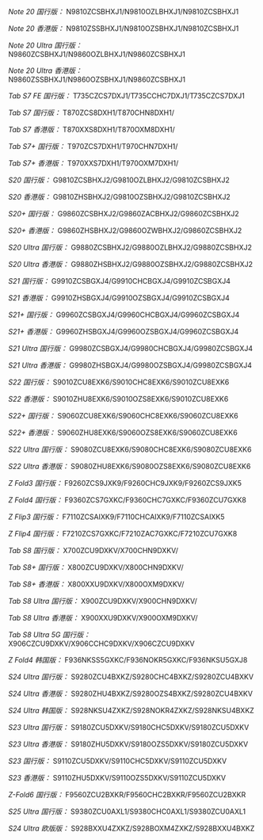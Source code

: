 *Note 20 国行版：*
N9810ZCSBHXJ1/N9810OZLBHXJ1/N9810ZCSBHXJ1

*Note 20 香港版：*
N9810ZSSBHXJ1/N9810OZSBHXJ1/N9810ZCSBHXJ1

*Note 20 Ultra 国行版：*
N9860ZCSBHXJ1/N9860OZLBHXJ1/N9860ZCSBHXJ1

*Note 20 Ultra 香港版：*
N9860ZSSBHXJ1/N9860OZSBHXJ1/N9860ZCSBHXJ1

*Tab S7 FE 国行版：*
T735CZCS7DXJ1/T735CCHC7DXJ1/T735CZCS7DXJ1

*Tab S7 国行版：*
T870ZCS8DXH1/T870CHN8DXH1/

*Tab S7 香港版：*
T870XXS8DXH1/T870OXM8DXH1/

*Tab S7+ 国行版：*
T970ZCS7DXH1/T970CHN7DXH1/

*Tab S7+ 香港版：*
T970XXS7DXH1/T970OXM7DXH1/

*S20 国行版：*
G9810ZCSBHXJ2/G9810OZLBHXJ2/G9810ZCSBHXJ2

*S20 香港版：*
G9810ZHSBHXJ2/G9810OZSBHXJ2/G9810ZCSBHXJ2

*S20+ 国行版：*
G9860ZCSBHXJ2/G9860ZACBHXJ2/G9860ZCSBHXJ2

*S20+ 香港版：*
G9860ZHSBHXJ2/G9860OZWBHXJ2/G9860ZCSBHXJ2

*S20 Ultra 国行版：*
G9880ZCSBHXJ2/G9880OZLBHXJ2/G9880ZCSBHXJ2

*S20 Ultra 香港版：*
G9880ZHSBHXJ2/G9880OZSBHXJ2/G9880ZCSBHXJ2

*S21 国行版：*
G9910ZCSBGXJ4/G9910CHCBGXJ4/G9910ZCSBGXJ4

*S21 香港版：*
G9910ZHSBGXJ4/G9910OZSBGXJ4/G9910ZCSBGXJ4

*S21+ 国行版：*
G9960ZCSBGXJ4/G9960CHCBGXJ4/G9960ZCSBGXJ4

*S21+ 香港版：*
G9960ZHSBGXJ4/G9960OZSBGXJ4/G9960ZCSBGXJ4

*S21 Ultra 国行版：*
G9980ZCSBGXJ4/G9980CHCBGXJ4/G9980ZCSBGXJ4

*S21 Ultra 香港版：*
G9980ZHSBGXJ4/G9980OZSBGXJ4/G9980ZCSBGXJ4

*S22 国行版：*
S9010ZCU8EXK6/S9010CHC8EXK6/S9010ZCU8EXK6

*S22 香港版：*
S9010ZHU8EXK6/S9010OZS8EXK6/S9010ZCU8EXK6

*S22+ 国行版：*
S9060ZCU8EXK6/S9060CHC8EXK6/S9060ZCU8EXK6

*S22+ 香港版：*
S9060ZHU8EXK6/S9060OZS8EXK6/S9060ZCU8EXK6

*S22 Ultra 国行版：*
S9080ZCU8EXK6/S9080CHC8EXK6/S9080ZCU8EXK6

*S22 Ultra 香港版：*
S9080ZHU8EXK6/S9080OZS8EXK6/S9080ZCU8EXK6

*Z Fold3 国行版：*
F9260ZCS9JXK9/F9260CHC9JXK9/F9260ZCS9JXK5

*Z Fold4 国行版：*
F9360ZCS7GXKC/F9360CHC7GXKC/F9360ZCU7GXK8

*Z Flip3 国行版：*
F7110ZCSAIXK9/F7110CHCAIXK9/F7110ZCSAIXK5

*Z Flip4 国行版：*
F7210ZCS7GXKC/F7210ZAC7GXKC/F7210ZCU7GXK8

*Tab S8 国行版：*
X700ZCU9DXKV/X700CHN9DXKV/

*Tab S8+ 国行版：*
X800ZCU9DXKV/X800CHN9DXKV/

*Tab S8+ 香港版：*
X800XXU9DXKV/X800OXM9DXKV/

*Tab S8 Ultra 国行版：*
X900ZCU9DXKV/X900CHN9DXKV/

*Tab S8 Ultra 香港版：*
X900XXU9DXKV/X900OXM9DXKV/

*Tab S8 Ultra 5G 国行版：*
X906CZCU9DXKV/X906CCHC9DXKV/X906CZCU9DXKV

*Z Fold4 韩国版：*
F936NKSS5GXKC/F936NOKR5GXKC/F936NKSU5GXJ8

*S24 Ultra 国行版：*
S9280ZCU4BXKZ/S9280CHC4BXKZ/S9280ZCU4BXKV

*S24 Ultra 香港版：*
S9280ZHU4BXKZ/S9280OZS4BXKZ/S9280ZCU4BXKV

*S24 Ultra 韩国版：*
S928NKSU4ZXKZ/S928NOKR4ZXKZ/S928NKSU4BXKZ

*S23 Ultra 国行版：*
S9180ZCU5DXKV/S9180CHC5DXKV/S9180ZCU5DXKV

*S23 Ultra 香港版：*
S9180ZHU5DXKV/S9180OZS5DXKV/S9180ZCU5DXKV

*S23 国行版：*
S9110ZCU5DXKV/S9110CHC5DXKV/S9110ZCU5DXKV

*S23 香港版：*
S9110ZHU5DXKV/S9110OZS5DXKV/S9110ZCU5DXKV

*Z-Fold6 国行版：*
F9560ZCU2BXKR/F9560CHC2BXKR/F9560ZCU2BXKR

*S25 Ultra 国行版：*
S9380ZCU0AXL1/S9380CHC0AXL1/S9380ZCU0AXL1

*S24 Ultra 欧版版：*
S928BXXU4ZXKZ/S928BOXM4ZXKZ/S928BXXU4BXKZ

